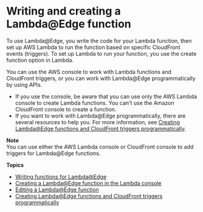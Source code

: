 # Writing and creating a Lambda@Edge function<a name="lambda-edge-create-function"></a>

To use Lambda@Edge, you write the code for your Lambda function, then set up AWS Lambda to run the function based on specific CloudFront events \(triggers\)\. To set up Lambda to run your function, you use the create function option in Lambda\.

You can use the AWS console to work with Lambda functions and CloudFront triggers, or you can work with Lambda@Edge programmatically by using APIs\.
+ If you use the console, be aware that you can use only the AWS Lambda console to create Lambda functions\. You can't use the Amazon CloudFront console to create a function\.
+ If you want to work with Lambda@Edge programmatically, there are several resources to help you\. For more information, see [Creating Lambda@Edge functions and CloudFront triggers programmatically](lambda-edge-create-programmatically.md)\.

**Note**  
You can use either the AWS Lambda console or CloudFront console to add triggers for Lambda@Edge functions\.

**Topics**
+ [Writing functions for Lambda@Edge](lambda-edge-authoring-functions.md)
+ [Creating a Lambda@Edge function in the Lambda console](lambda-edge-create-in-lambda-console.md)
+ [Editing a Lambda@Edge function](lambda-edge-edit-function.md)
+ [Creating Lambda@Edge functions and CloudFront triggers programmatically](lambda-edge-create-programmatically.md)